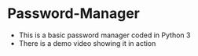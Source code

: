 # Password-Manager

- This is a basic password manager coded in Python 3
- There is a demo video showing it in action
